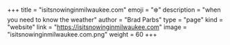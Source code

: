 +++
title = "isitsnowinginmilwaukee.com"
emoji = "❄️"
description = "when you need to know the weather"
author = "Brad Parbs"
type = "page"
kind = "website"
link = "https://isitsnowinginmilwaukee.com"
image = "isitsnowinginmilwaukee.com.png"
weight = 60
+++
